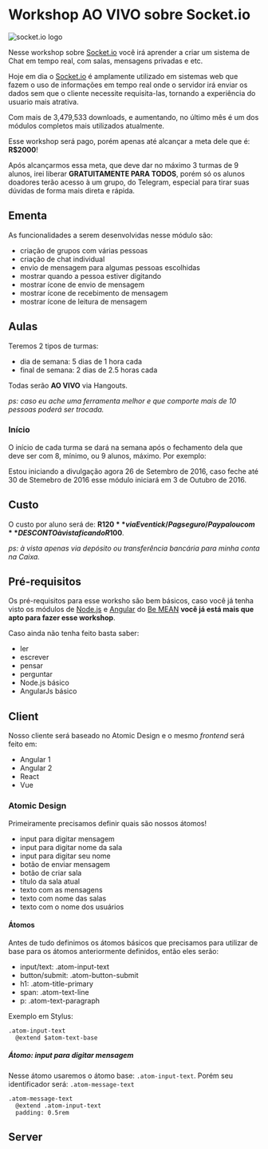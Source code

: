 # Workshop AO VIVO sobre Socket.io

![socket.io logo](http://www.cnydev.org/wp-content/uploads/2015/03/socketio2.png)

Nesse workshop sobre [Socket.io](http://socket.io/) você irá aprender a criar um sistema de Chat em tempo real, com salas, mensagens privadas e etc.

Hoje em dia o [Socket.io](http://socket.io/) é amplamente utilizado em sistemas web que fazem o uso de informações em tempo real onde o servidor irá enviar os dados sem que o cliente necessite requisita-las, tornando a experiência do usuario mais atrativa.

Com mais de 3,479,533 downloads, e aumentando, no último mês é um dos módulos completos mais utilizados atualmente.

Esse workshop será pago, porém apenas até alcançar a meta dele que é: **R$2000**!

Após alcançarmos essa meta, que deve dar no máximo 3 turmas de 9 alunos, irei liberar **GRATUITAMENTE PARA TODOS**, porém só os alunos doadores terão acesso à um grupo, do Telegram, especial para tirar suas dúvidas de forma mais direta e rápida.

## Ementa

As funcionalidades a serem desenvolvidas nesse módulo são:

- criação de grupos com várias pessoas
- criação de chat individual
- envio de mensagem para algumas pessoas escolhidas
- mostrar quando a pessoa estiver digitando
- mostrar ícone de envio de mensagem
- mostrar ícone de recebimento de mensagem
- mostrar ícone de leitura de mensagem

## Aulas

Teremos 2 tipos de turmas:

- dia de semana: 5 dias de 1 hora cada
- final de semana: 2 dias de 2.5 horas cada

Todas serão **AO VIVO** via Hangouts.

*ps: caso eu ache uma ferramenta melhor e que comporte mais de 10 pessoas poderá ser trocada.*

### Início

O início de cada turma se dará na semana após o fechamento dela que deve ser com 8, mínimo, ou 9 alunos, máximo. Por exemplo:

Estou iniciando a divulgação agora 26 de Setembro de 2016, caso feche até 30 de Stemebro de 2016 esse módulo iniciará em 3 de Outubro de 2016.

## Custo

O custo por aluno será de: **R$120** via Eventick/Pagseguro/Paypal ou com **DESCONTO à vista ficando R$100**.

*ps: à vista apenas via depósito ou transferência bancária para minha conta na Caixa.*

## Pré-requisitos

Os pré-requisitos para esse worksho são bem básicos, caso você já tenha visto os módulos de [Node.js](https://www.youtube.com/playlist?list=PL77JVjKTJT2hP_lxL88oDo2rJvOskpGfJ) e [Angular](https://www.youtube.com/playlist?list=PL77JVjKTJT2hfviaP9JV_ZyJWSD4je7Df) do [Be MEAN](https://www.youtube.com/channel/UCKdo1RaF8gzfhvkOdZv_ojg/playlists?sort=dd&shelf_id=0&view=1) **você já está mais que apto para fazer esse workshop**.

Caso ainda não tenha feito basta saber:

- ler
- escrever
- pensar
- perguntar
- Node.js básico
- AngularJs básico

## Client

Nosso cliente será baseado no Atomic Design e o mesmo *frontend* será feito em:

- Angular 1
- Angular 2
- React
- Vue

### Atomic Design

Primeiramente precisamos definir quais são nossos átomos!

- input para digitar mensagem
- input para digitar nome da sala
- input para digitar seu nome
- botão de enviar mensagem
- botão de criar sala
- título da sala atual
- texto com as mensagens
- texto com nome das salas
- texto com o nome dos usuários

#### Átomos

Antes de tudo definimos os átomos básicos que precisamos para utilizar de base para os átomos anteriormente definidos, então eles serão:

- input/text: .atom-input-text
- button/submit: .atom-button-submit
- h1: .atom-title-primary
- span: .atom-text-line
- p: .atom-text-paragraph


Exemplo em Stylus:

```stylus
.atom-input-text 
  @extend $atom-text-base

```

##### Átomo: input para digitar mensagem

Nesse átomo usaremos o átomo base: `.atom-input-text`. Porém seu identificador será: `.atom-message-text`


```stylus
.atom-message-text
  @extend .atom-input-text
  padding: 0.5rem
```

## Server
